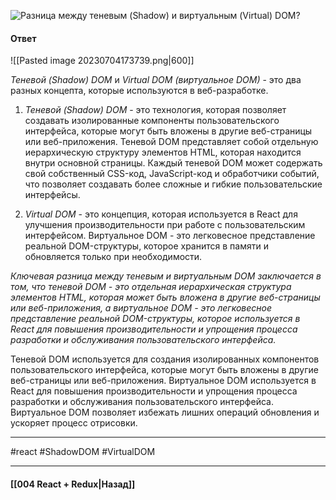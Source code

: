 ![Разница между теневым (Shadow) и виртуальным (Virtual) DOM?](https://youtu.be/81yRgVQ1ciM?t=112)

#### Ответ

![[Pasted image 20230704173739.png|600]]

*Теневой (Shadow) DOM* и *Virtual DOM (виртуальное DOM)* - это два разных концепта, которые используются в веб-разработке.

1. *Теневой (Shadow) DOM* - это технология, которая позволяет создавать изолированные компоненты пользовательского интерфейса, которые могут быть вложены в другие веб-страницы или веб-приложения. Теневой DOM представляет собой отдельную иерархическую структуру элементов HTML, которая находится внутри основной страницы. Каждый теневой DOM может содержать свой собственный CSS-код, JavaScript-код и обработчики событий, что позволяет создавать более сложные и гибкие пользовательские интерфейсы.

2. *Virtual DOM* - это концепция, которая используется в React для улучшения производительности при работе с пользовательским интерфейсом. Виртуальное DOM - это легковесное представление реальной DOM-структуры, которое хранится в памяти и обновляется только при необходимости.

*Ключевая разница между теневым и виртуальным DOM заключается в том, что теневой DOM - это отдельная иерархическая структура элементов HTML, которая может быть вложена в другие веб-страницы или веб-приложения, а виртуальное DOM - это легковесное представление реальной DOM-структуры, которое используется в React для повышения производительности и упрощения процесса разработки и обслуживания пользовательского интерфейса.*

Теневой DOM используется для создания изолированных компонентов пользовательского интерфейса, которые могут быть вложены в другие веб-страницы или веб-приложения. Виртуальное DOM используется в React для повышения производительности и упрощения процесса разработки и обслуживания пользовательского интерфейса. Виртуальное DOM позволяет избежать лишних операций обновления и ускоряет процесс отрисовки.

____
#react #ShadowDOM #VirtualDOM 

____

#### [[004 React + Redux|Назад]]